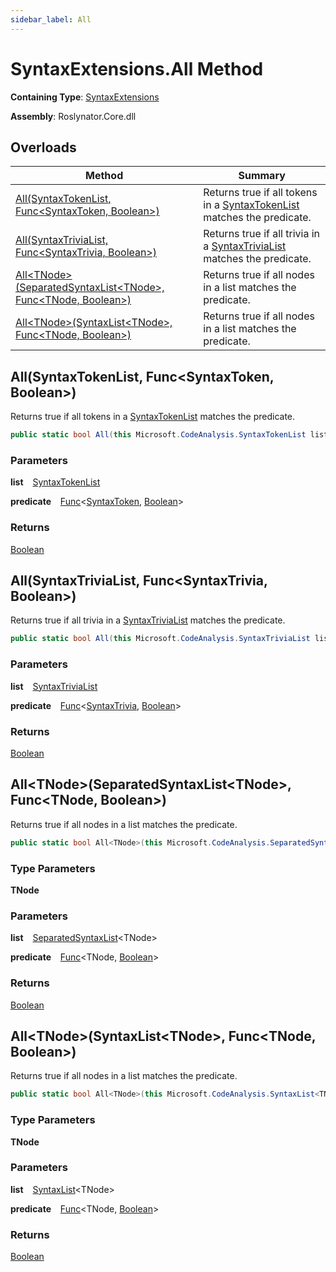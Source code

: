 ```yaml
---
sidebar_label: All
---
```


# SyntaxExtensions\.All Method

**Containing Type**: [SyntaxExtensions](../index.md)

**Assembly**: Roslynator\.Core\.dll

## Overloads

| Method | Summary |
| ------ | ------- |
| [All(SyntaxTokenList, Func&lt;SyntaxToken, Boolean&gt;)](#Roslynator_SyntaxExtensions_All_Microsoft_CodeAnalysis_SyntaxTokenList_System_Func_Microsoft_CodeAnalysis_SyntaxToken_System_Boolean__) | Returns true if all tokens in a [SyntaxTokenList](https://docs.microsoft.com/en-us/dotnet/api/microsoft.codeanalysis.syntaxtokenlist) matches the predicate\. |
| [All(SyntaxTriviaList, Func&lt;SyntaxTrivia, Boolean&gt;)](#Roslynator_SyntaxExtensions_All_Microsoft_CodeAnalysis_SyntaxTriviaList_System_Func_Microsoft_CodeAnalysis_SyntaxTrivia_System_Boolean__) | Returns true if all trivia in a [SyntaxTriviaList](https://docs.microsoft.com/en-us/dotnet/api/microsoft.codeanalysis.syntaxtrivialist) matches the predicate\. |
| [All&lt;TNode&gt;(SeparatedSyntaxList&lt;TNode&gt;, Func&lt;TNode, Boolean&gt;)](#Roslynator_SyntaxExtensions_All__1_Microsoft_CodeAnalysis_SeparatedSyntaxList___0__System_Func___0_System_Boolean__) | Returns true if all nodes in a list matches the predicate\. |
| [All&lt;TNode&gt;(SyntaxList&lt;TNode&gt;, Func&lt;TNode, Boolean&gt;)](#Roslynator_SyntaxExtensions_All__1_Microsoft_CodeAnalysis_SyntaxList___0__System_Func___0_System_Boolean__) | Returns true if all nodes in a list matches the predicate\. |

## All\(SyntaxTokenList, Func&lt;SyntaxToken, Boolean&gt;\) <a id="Roslynator_SyntaxExtensions_All_Microsoft_CodeAnalysis_SyntaxTokenList_System_Func_Microsoft_CodeAnalysis_SyntaxToken_System_Boolean__"></a>

  
Returns true if all tokens in a [SyntaxTokenList](https://docs.microsoft.com/en-us/dotnet/api/microsoft.codeanalysis.syntaxtokenlist) matches the predicate\.

```csharp
public static bool All(this Microsoft.CodeAnalysis.SyntaxTokenList list, Func<Microsoft.CodeAnalysis.SyntaxToken, bool> predicate)
```

### Parameters

**list** &ensp; [SyntaxTokenList](https://docs.microsoft.com/en-us/dotnet/api/microsoft.codeanalysis.syntaxtokenlist)

**predicate** &ensp; [Func](https://docs.microsoft.com/en-us/dotnet/api/system.func-2)&lt;[SyntaxToken](https://docs.microsoft.com/en-us/dotnet/api/microsoft.codeanalysis.syntaxtoken), [Boolean](https://docs.microsoft.com/en-us/dotnet/api/system.boolean)&gt;

### Returns

[Boolean](https://docs.microsoft.com/en-us/dotnet/api/system.boolean)

## All\(SyntaxTriviaList, Func&lt;SyntaxTrivia, Boolean&gt;\) <a id="Roslynator_SyntaxExtensions_All_Microsoft_CodeAnalysis_SyntaxTriviaList_System_Func_Microsoft_CodeAnalysis_SyntaxTrivia_System_Boolean__"></a>

  
Returns true if all trivia in a [SyntaxTriviaList](https://docs.microsoft.com/en-us/dotnet/api/microsoft.codeanalysis.syntaxtrivialist) matches the predicate\.

```csharp
public static bool All(this Microsoft.CodeAnalysis.SyntaxTriviaList list, Func<Microsoft.CodeAnalysis.SyntaxTrivia, bool> predicate)
```

### Parameters

**list** &ensp; [SyntaxTriviaList](https://docs.microsoft.com/en-us/dotnet/api/microsoft.codeanalysis.syntaxtrivialist)

**predicate** &ensp; [Func](https://docs.microsoft.com/en-us/dotnet/api/system.func-2)&lt;[SyntaxTrivia](https://docs.microsoft.com/en-us/dotnet/api/microsoft.codeanalysis.syntaxtrivia), [Boolean](https://docs.microsoft.com/en-us/dotnet/api/system.boolean)&gt;

### Returns

[Boolean](https://docs.microsoft.com/en-us/dotnet/api/system.boolean)

## All&lt;TNode&gt;\(SeparatedSyntaxList&lt;TNode&gt;, Func&lt;TNode, Boolean&gt;\) <a id="Roslynator_SyntaxExtensions_All__1_Microsoft_CodeAnalysis_SeparatedSyntaxList___0__System_Func___0_System_Boolean__"></a>

  
Returns true if all nodes in a list matches the predicate\.

```csharp
public static bool All<TNode>(this Microsoft.CodeAnalysis.SeparatedSyntaxList<TNode> list, Func<TNode, bool> predicate) where TNode : Microsoft.CodeAnalysis.SyntaxNode
```

### Type Parameters

**TNode**

### Parameters

**list** &ensp; [SeparatedSyntaxList](https://docs.microsoft.com/en-us/dotnet/api/microsoft.codeanalysis.separatedsyntaxlist-1)&lt;TNode&gt;

**predicate** &ensp; [Func](https://docs.microsoft.com/en-us/dotnet/api/system.func-2)&lt;TNode, [Boolean](https://docs.microsoft.com/en-us/dotnet/api/system.boolean)&gt;

### Returns

[Boolean](https://docs.microsoft.com/en-us/dotnet/api/system.boolean)

## All&lt;TNode&gt;\(SyntaxList&lt;TNode&gt;, Func&lt;TNode, Boolean&gt;\) <a id="Roslynator_SyntaxExtensions_All__1_Microsoft_CodeAnalysis_SyntaxList___0__System_Func___0_System_Boolean__"></a>

  
Returns true if all nodes in a list matches the predicate\.

```csharp
public static bool All<TNode>(this Microsoft.CodeAnalysis.SyntaxList<TNode> list, Func<TNode, bool> predicate) where TNode : Microsoft.CodeAnalysis.SyntaxNode
```

### Type Parameters

**TNode**

### Parameters

**list** &ensp; [SyntaxList](https://docs.microsoft.com/en-us/dotnet/api/microsoft.codeanalysis.syntaxlist-1)&lt;TNode&gt;

**predicate** &ensp; [Func](https://docs.microsoft.com/en-us/dotnet/api/system.func-2)&lt;TNode, [Boolean](https://docs.microsoft.com/en-us/dotnet/api/system.boolean)&gt;

### Returns

[Boolean](https://docs.microsoft.com/en-us/dotnet/api/system.boolean)

